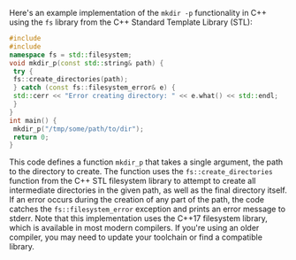 Here's an example implementation of the `mkdir -p` functionality in C++ using the `fs` library from the C++ Standard Template Library (STL):
```c++
#include 
#include 
namespace fs = std::filesystem;
void mkdir_p(const std::string& path) {
 try {
 fs::create_directories(path);
 } catch (const fs::filesystem_error& e) {
 std::cerr << "Error creating directory: " << e.what() << std::endl;
 }
}
int main() {
 mkdir_p("/tmp/some/path/to/dir");
 return 0;
}
```
This code defines a function `mkdir_p` that takes a single argument, the path to the directory to create. The function uses the `fs::create_directories` function from the C++ STL filesystem library to attempt to create all intermediate directories in the given path, as well as the final directory itself. If an error occurs during the creation of any part of the path, the code catches the `fs::filesystem_error` exception and prints an error message to stderr.
Note that this implementation uses the C++17 filesystem library, which is available in most modern compilers. If you're using an older compiler, you may need to update your toolchain or find a compatible library.

